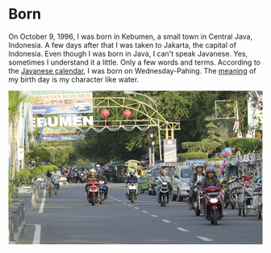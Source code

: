 # Born

On October 9, 1996, I was born in Kebumen, a small town in Central Java, Indonesia. A few days after that I was taken to Jakarta, the capital of Indonesia. Even though I was born in Java, I can't speak Javanese. Yes, sometimes I understand it a little. Only a few words and terms. According to the [Javanese calendar](https://en.wikipedia.org/wiki/Javanese_calendar), I was born on Wednesday-Pahing. The [meaning](https://primbonmu.com/weton-rabu-pahing/) of my birth day is my character like water.

![Kota Kebumen ](../.gitbook/assets/asal-usul-kebumen.jpg)


